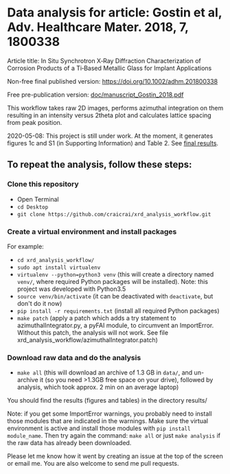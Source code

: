 # Data analysis for article: Gostin et al, Adv. Healthcare Mater. 2018, 7, 1800338

Article title: In Situ Synchrotron X‐Ray Diffraction Characterization of
 Corrosion Products of a Ti‐Based Metallic Glass for Implant Applications

Non-free final published version: https://doi.org/10.1002/adhm.201800338

Free pre-publication version:
[doc/manuscript_Gostin_2018.pdf](doc/manuscript_Gostin_2018.pdf)

This workflow takes raw 2D images, performs azimuthal integration on them
resulting in an intensity versus 2theta plot and calculates lattice spacing from
peak position.



2020-05-08: This project is still under work.  At the moment, it generates
figures 1c and S1 (in Supporting Information) and Table 2.  See [final
results](results/final/).

## To repeat the analysis, follow these steps:

### Clone this repository

- Open Terminal
- `cd Desktop`
- `git clone https://github.com/craicrai/xrd_analysis_workflow.git`

### Create a virtual environment and install packages

For example:
- `cd xrd_analysis_workflow/`
- `sudo apt install virtualenv`
- `virtualenv --python=python3 venv` (this will create a directory named
  `venv/`, where required Python packages will be installed).  Note: this project
  was developed with Python3.5
- `source venv/bin/activate` (it can be deactivated with `deactivate`, but don't
  do it now)
- `pip install -r requirements.txt` (install all required Python packages)
- `make patch` (apply a patch which adds a try statement to
  azimuthalIntegrator.py, a pyFAI module, to circumvent an ImportError.  Without
  this patch, the analysis will not work.  See file
  xrd_analysis_workflow/azimuthalIntegrator.patch)

### Download raw data and do the analysis

- `make all` (this will download an archive of 1.3 GB in `data/`, and un-archive it (so
  you need >1.3GB free space on your drive), followed by analysis, which took
  approx. 2 min on an average laptop)

You should find the results (figures and tables) in the directory results/

Note: if you get some ImportError warnings, you probably need to install those
 modules that are indicated in the warnings. Make sure the virtual environment
 is active and install those modules with `pip install module_name`. Then try
 again the command: `make all` or just `make analysis` if the raw data has
 already been downloaded.

Please let me know how it went by creating an issue at the top of the screen or
email me.  You are also welcome to send me pull requests.
